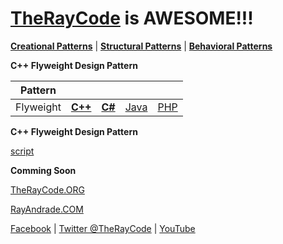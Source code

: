 # [TheRayCode](../../../README.md) is AWESOME!!!

**[Creational Patterns](../README.md)** | **[Structural Patterns](../../Structural/README.md)** | **[Behavioral Patterns](../../Behavioral/README.md)**

**C++ Flyweight Design Pattern**

|Pattern|   |   |   |   |
|---|---|---|---|---|
| Flyweight | [**C++**](../../../CPP/Structural/Flyweight/README.md) | [**C#**](../../../Csharp/Structural/Flyweight/README.md) | [Java](../../../Java/Structural/Flyweight/README.md) | [PHP](../../../PHP/Structural/Flyweight/README.md) |

**C++ Flyweight Design Pattern**

[script](./script/page01.md)

**Comming Soon**

[TheRayCode.ORG](https://www.TheRayCode.org)

[RayAndrade.COM](https://www.RayAndrade.com)

[Facebook](https://www.facebook.com/TheRayCode/) | [Twitter @TheRayCode](https://www.twitter.com/TheRayCode/) | [YouTube](https://www.youtube.com/TheRayCode/)
